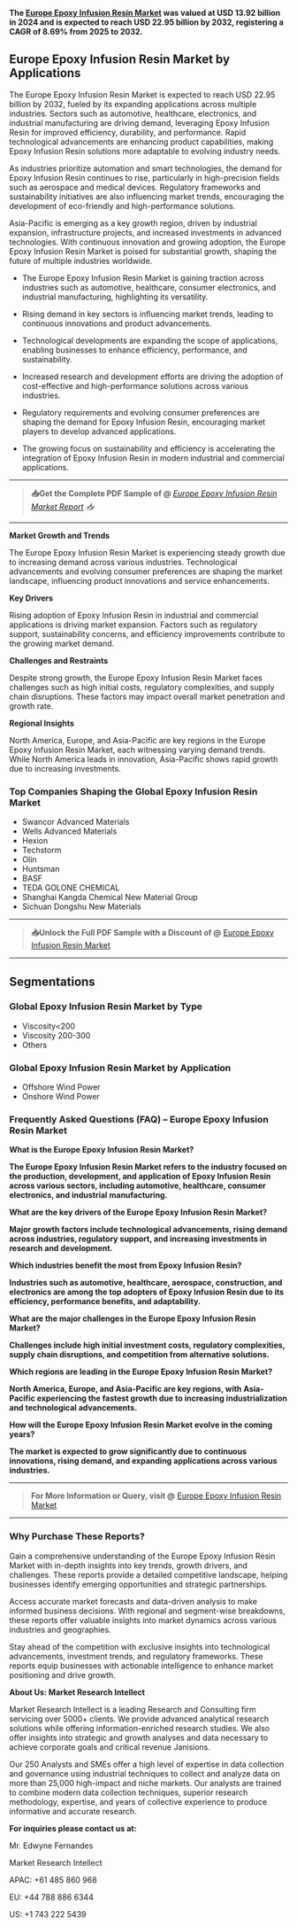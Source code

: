 <p><strong>The <a href="https://www.marketresearchintellect.com/download-sample/?rid=1047816&amp;utm_source=Pulse-April-Europe&amp;utm_medium=852">Europe Epoxy Infusion Resin Market</a> was valued at USD 13.92 billion in 2024 and is expected to reach USD 22.95 billion by 2032, registering a CAGR of 8.69% from 2025 to 2032.</strong></p><h2>Europe Epoxy Infusion Resin Market by Applications&nbsp;</h2><p><p>The Europe Epoxy Infusion Resin Market is expected to reach USD 22.95 billion by 2032, fueled by its expanding applications across multiple industries. Sectors such as automotive, healthcare, electronics, and industrial manufacturing are driving demand, leveraging Epoxy Infusion Resin for improved efficiency, durability, and performance. Rapid technological advancements are enhancing product capabilities, making Epoxy Infusion Resin solutions more adaptable to evolving industry needs.</p><p>As industries prioritize automation and smart technologies, the demand for Epoxy Infusion Resin continues to rise, particularly in high-precision fields such as aerospace and medical devices. Regulatory frameworks and sustainability initiatives are also influencing market trends, encouraging the development of eco-friendly and high-performance solutions.</p><p>Asia-Pacific is emerging as a key growth region, driven by industrial expansion, infrastructure projects, and increased investments in advanced technologies. With continuous innovation and growing adoption, the Europe Epoxy Infusion Resin Market is poised for substantial growth, shaping the future of multiple industries worldwide.</p></p><ul><li><p>The Europe Epoxy Infusion Resin Market is gaining traction across industries such as automotive, healthcare, consumer electronics, and industrial manufacturing, highlighting its versatility.</p></li><li><p>Rising demand in key sectors is influencing market trends, leading to continuous innovations and product advancements.</p></li><li><p>Technological developments are expanding the scope of applications, enabling businesses to enhance efficiency, performance, and sustainability.</p></li><li><p>Increased research and development efforts are driving the adoption of cost-effective and high-performance solutions across various industries.</p></li><li><p>Regulatory requirements and evolving consumer preferences are shaping the demand for Epoxy Infusion Resin, encouraging market players to develop advanced applications.</p></li><li><p>The growing focus on sustainability and efficiency is accelerating the integration of Epoxy Infusion Resin in modern industrial and commercial applications.</p></li></ul><hr /><blockquote><p><strong><span class="font-[700]">📥Get the Complete PDF Sample of @ </span></strong><em><span class="font-[700]"><a href="https://www.marketresearchintellect.com/download-sample/?rid=1047816&amp;utm_source=Pulse-April-Europe&amp;utm_medium=852" target="_blank" data-tracking-control-name="article-ssr-frontend-pulse_little-text-block" data-tracking-will-navigate="" data-test-link="">Europe Epoxy Infusion Resin Market Report</a>&nbsp;📥</span></em></p></blockquote><hr /><p class="" data-start="77" data-end="360"><strong data-start="77" data-end="105">Market Growth and Trends</strong></p><p class="" data-start="77" data-end="360">The Europe Epoxy Infusion Resin Market is experiencing steady growth due to increasing demand across various industries. Technological advancements and evolving consumer preferences are shaping the market landscape, influencing product innovations and service enhancements.</p><p class="" data-start="362" data-end="606"><strong data-start="362" data-end="377">Key Drivers</strong></p><p class="" data-start="362" data-end="606">Rising adoption of Epoxy Infusion Resin in industrial and commercial applications is driving market expansion. Factors such as regulatory support, sustainability concerns, and efficiency improvements contribute to the growing market demand.</p><p class="" data-start="608" data-end="849"><strong data-start="608" data-end="637">Challenges and Restraints</strong></p><p class="" data-start="608" data-end="849">Despite strong growth, the Europe Epoxy Infusion Resin Market faces challenges such as high initial costs, regulatory complexities, and supply chain disruptions. These factors may impact overall market penetration and growth rate.</p><p class="" data-start="851" data-end="1095"><strong data-start="851" data-end="872">Regional Insights</strong></p><p class="" data-start="851" data-end="1095">North America, Europe, and Asia-Pacific are key regions in the Europe Epoxy Infusion Resin Market, each witnessing varying demand trends. While North America leads in innovation, Asia-Pacific shows rapid growth due to increasing investments.</p><p><h3>Top Companies Shaping the Global Epoxy Infusion Resin Market </h3><ul><li>Swancor Advanced Materials</li><li>Wells Advanced Materials</li><li>Hexion</li><li>Techstorm</li><li>Olin</li><li>Huntsman</li><li>BASF</li><li>TEDA GOLONE CHEMICAL</li><li>Shanghai Kangda Chemical New Material Group</li><li>Sichuan Dongshu New Materials</li></ul></p><hr /><blockquote><p><strong>📥Unlock the Full PDF Sample with a Discount of @</strong> <a href="https://www.marketresearchintellect.com/ask-for-discount/?rid=1047816&amp;utm_source=Pulse-April-Europe&amp;utm_medium=852">Europe Epoxy Infusion Resin Market</a></p></blockquote><hr /><p><h2>Segmentations</h2><h3>Global Epoxy Infusion Resin Market by Type</h3><ul><li>Viscosity<200</li><li>Viscosity 200-300</li><li>Others</li></ul><h3>Global Epoxy Infusion Resin Market by Application</h3><ul><li>Offshore Wind Power</li><li>Onshore Wind Power</li></ul></p><h3><strong>Frequently Asked Questions (FAQ) &ndash; Europe Epoxy Infusion Resin Market</strong></h3><p><strong>What is the Europe Epoxy Infusion Resin Market?</strong></p><p><strong>The Europe Epoxy Infusion Resin Market refers to the industry focused on the production, development, and application of Epoxy Infusion Resin across various sectors, including automotive, healthcare, consumer electronics, and industrial manufacturing.</strong></p><p><strong>What are the key drivers of the Europe Epoxy Infusion Resin Market?</strong></p><p><strong>Major growth factors include technological advancements, rising demand across industries, regulatory support, and increasing investments in research and development.</strong></p><p><strong>Which industries benefit the most from Epoxy Infusion Resin?</strong></p><p><strong>Industries such as automotive, healthcare, aerospace, construction, and electronics are among the top adopters of Epoxy Infusion Resin due to its efficiency, performance benefits, and adaptability.</strong></p><p><strong>What are the major challenges in the Europe Epoxy Infusion Resin Market?</strong></p><p><strong>Challenges include high initial investment costs, regulatory complexities, supply chain disruptions, and competition from alternative solutions.</strong></p><p><strong>Which regions are leading in the Europe Epoxy Infusion Resin Market?</strong></p><p><strong>North America, Europe, and Asia-Pacific are key regions, with Asia-Pacific experiencing the fastest growth due to increasing industrialization and technological advancements.</strong></p><p><strong>How will the Europe Epoxy Infusion Resin Market evolve in the coming years?</strong></p><p><strong>The market is expected to grow significantly due to continuous innovations, rising demand, and expanding applications across various industries.</strong></p><hr /><blockquote><p><span class="font-[700]"><strong>For More Information or Query, visit&nbsp;@</strong>&nbsp;</span><span class="font-[700]"><a href="https://www.marketresearchintellect.com/product/epoxy-infusion-resin-market/?utm_source=Linkedin&utm_medium=852" target="_blank" data-tracking-control-name="article-ssr-frontend-pulse_little-text-block" data-tracking-will-navigate="" data-test-link="">Europe Epoxy Infusion Resin Market</a></span></p></blockquote><hr /><h3><strong data-start="0" data-end="31">Why Purchase These Reports?</strong></h3><p class="" data-start="35" data-end="297">Gain a comprehensive understanding of the Europe Epoxy Infusion Resin Market with in-depth insights into key trends, growth drivers, and challenges. These reports provide a detailed competitive landscape, helping businesses identify emerging opportunities and strategic partnerships.</p><p class="" data-start="299" data-end="540">Access accurate market forecasts and data-driven analysis to make informed business decisions. With regional and segment-wise breakdowns, these reports offer valuable insights into market dynamics across various industries and geographies.</p><p class="" data-start="542" data-end="784">Stay ahead of the competition with exclusive insights into technological advancements, investment trends, and regulatory frameworks. These reports equip businesses with actionable intelligence to enhance market positioning and drive growth.</p><p><strong><span class="font-[700]">About Us: Market Research Intellect</span></strong></p><p><span class="">Market Research Intellect is a leading Research and Consulting firm servicing over 5000+ clients. We provide advanced analytical research solutions while offering information-enriched research studies.&nbsp;</span>We also offer insights into strategic and growth analyses and data necessary to achieve corporate goals and critical revenue Janisions.</p><p><span class="">Our 250 Analysts and SMEs offer a high level of expertise in data collection and governance using industrial techniques to collect and analyze data on more than 25,000 high-impact and niche markets. Our analysts are trained to combine modern data collection techniques, superior research methodology, expertise, and years of collective experience to produce informative and accurate research.</span></p><p><strong>For inquiries please contact us at:</strong></p><p>Mr. Edwyne Fernandes</p><p>Market Research Intellect</p><p>APAC: +61 485 860 968</p><p>EU: +44 788 886 6344</p><p>US: +1 743 222 5439</p>